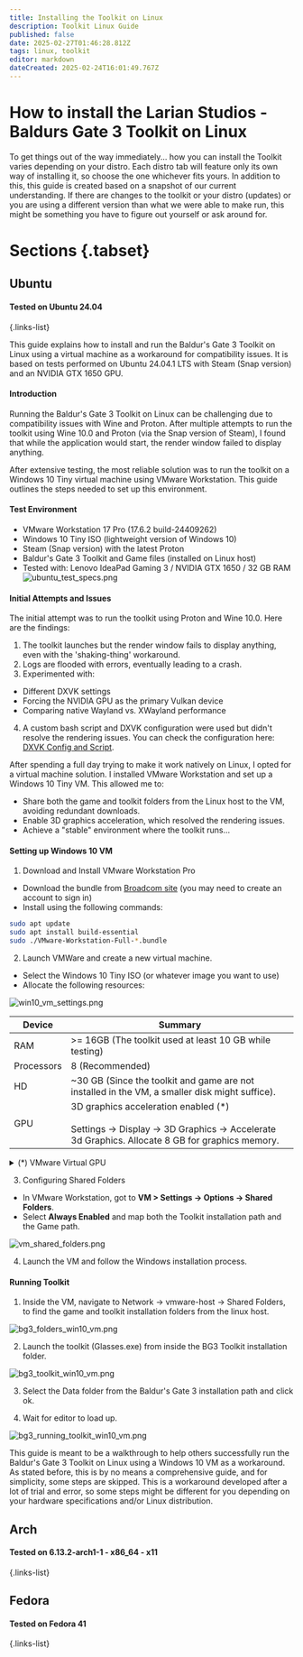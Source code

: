 ```yaml
---
title: Installing the Toolkit on Linux
description: Toolkit Linux Guide
published: false
date: 2025-02-27T01:46:28.812Z
tags: linux, toolkit
editor: markdown
dateCreated: 2025-02-24T16:01:49.767Z
---
```


# How to install the Larian Studios - Baldurs Gate 3 Toolkit on Linux

To get things out of the way immediately... how you can install the Toolkit varies depending on your distro.
Each distro tab will feature only its own way of installing it, so choose the one whichever fits yours.
In addition to this, this guide is created based on a snapshot of our current understanding. If there are changes to the toolkit or your distro (updates) or you are using a different version than what we were able to make run, this might be something you have to figure out yourself or ask around for.

# Sections {.tabset}

## Ubuntu
#### Tested on Ubuntu 24.04

{.links-list}

This guide explains how to install and run the Baldur's Gate 3 Toolkit on Linux using a virtual machine as a workaround for compatibility issues. It is based on tests performed on Ubuntu 24.04.1 LTS with Steam (Snap version) and an NVIDIA GTX 1650 GPU.

#### Introduction

Running the Baldur's Gate 3 Toolkit on Linux can be challenging due to compatibility issues with Wine and Proton. After multiple attempts to run the toolkit using Wine 10.0 and Proton (via the Snap version of Steam), I found that while the application would start, the render window failed to display anything.

After extensive testing, the most reliable solution was to run the toolkit on a Windows 10 Tiny virtual machine using VMware Workstation. This guide outlines the steps needed to set up this environment.

#### Test Environment

- VMware Workstation 17 Pro (17.6.2 build-24409262)
- Windows 10 Tiny ISO (lightweight version of Windows 10)
- Steam (Snap version) with the latest Proton
- Baldur's Gate 3 Toolkit and Game files (installed on Linux host)
- Tested with: Lenovo IdeaPad Gaming 3 / NVIDIA GTX 1650 / 32 GB RAM
![ubuntu_test_specs.png](/tutorials/install-toolkit-linux/ubuntu_test_specs.png)

#### Initial Attempts and Issues

The initial attempt was to run the toolkit using Proton and Wine 10.0. Here are the findings:

1. The toolkit launches but the render window fails to display anything, even with the 'shaking-thing' workaround.
2. Logs are flooded with errors, eventually leading to a crash.
3. Experimented with:
- Different DXVK settings
- Forcing the NVIDIA GPU as the primary Vulkan device
- Comparing native Wayland vs. XWayland performance
4. A custom bash script and DXVK configuration were used but didn't resolve the rendering issues. You can check the configuration here: [DXVK Config and Script](https://gist.github.com/nandez/b4b35095ef7e619be95eb9e2bbc9f39d).

After spending a full day trying to make it work natively on Linux, I opted for a virtual machine solution. I installed VMware Workstation and set up a Windows 10 Tiny VM. This allowed me to:

- Share both the game and toolkit folders from the Linux host to the VM, avoiding redundant downloads.
- Enable 3D graphics acceleration, which resolved the rendering issues.
- Achieve a "stable" environment where the toolkit runs...

#### Setting up Windows 10 VM

1. Download and Install VMware Workstation Pro
- Download the bundle from [Broadcom site](https://support.broadcom.com/group/ecx/productfiles?subFamily=VMware%20Workstation%20Pro&displayGroup=VMware%20Workstation%20Pro%2017.0%20for%20Linux&release=17.6.2&os=&servicePk=526673&language=EN)
(you may need to create an account to sign in)
- Install using the following commands:
```bash
sudo apt update
sudo apt install build-essential
sudo ./VMware-Workstation-Full-*.bundle

```
2. Launch VMWare and create a new virtual machine.
- Select the Windows 10 Tiny ISO (or whatever image you want to use)
- Allocate the following resources:

![win10_vm_settings.png](/tutorials/install-toolkit-linux/win10_vm_settings.png)

| Device | Summary |
|--|--|
| RAM | >= 16GB (The toolkit used at least 10 GB while testing) |
| Processors | 8 (Recommended) |
| HD | ~30 GB (Since the toolkit and game are not installed in the VM, a smaller disk might suffice). |
| GPU | 3D graphics acceleration enabled (*) <br/><br/>Settings -> Display -> 3D Graphics -> Accelerate 3d Graphics. Allocate 8 GB for graphics memory. |


<details>
  <summary>(*) VMware Virtual GPU</summary>
  VMware uses a virtual GPU for 3D acceleration, translating DirectX commands to the host GPU hardware.

>...With 3D acceleration the guest OS gets access to a virtual GPU that understands GPU-specific features such as DirectX. The VM driver+virtual hardware translates the 3D accelaration commands that it receives and executes those on the GPU hardware. Since VMware Workstation 15.5 it uses a special sandboxed process for that...

  More details can be found here:
  - [VMware Workstation 17 Pro supports use of host GPU?](https://community.broadcom.com/vmware-cloud-foundation/communities/community-home/digestviewer/viewthread?MessageKey=c9a72dbf-f2c7-4882-a944-de035fdcee3c&CommunityKey=fb707ac3-9412-4fad-b7af-018f5da56d9f#bmc9a72dbf-f2c7-4882-a944-de035fdcee3c)
  - [Sandboxed Graphics Processes](https://blogs.vmware.com/workstation/2020/05/directx-11-now-with-workstation-tp20h2.html)
  
</details>

3. Configuring Shared Folders
- In VMware Workstation, got to **VM > Settings -> Options -> Shared Folders**.
- Select **Always Enabled** and map both the Toolkit installation path and the Game path.

![vm_shared_folders.png](/tutorials/install-toolkit-linux/vm_shared_folders.png)

4. Launch the VM and follow the Windows installation process.

#### Running Toolkit

1. Inside the VM, navigate to Network -> vmware-host -> Shared Folders, to find the game and toolkit installation folders from the linux host.

![bg3_folders_win10_vm.png](/tutorials/install-toolkit-linux/bg3_folders_win10_vm.png)

2. Launch the toolkit (Glasses.exe) from inside the BG3 Toolkit installation folder.

![bg3_toolkit_win10_vm.png](/tutorials/install-toolkit-linux/bg3_toolkit_win10_vm.png)

3. Select the Data folder from the Baldur's Gate 3 installation path and click ok.

4. Wait for editor to load up.

![bg3_running_toolkit_win10_vm.png](/tutorials/install-toolkit-linux/bg3_running_toolkit_win10_vm.png)

This guide is meant to be a walkthrough to help others successfully run the Baldur's Gate 3 Toolkit on Linux using a Windows 10 VM as a workaround. As stated before, this is by no means a comprehensive guide, and for simplicity, some steps are skipped. This is a workaround developed after a lot of trial and error, so some steps might be different for you depending on your hardware specifications and/or Linux distribution.

## Arch
#### Tested on 6.13.2-arch1-1 - x86_64 - x11


{.links-list}


## Fedora
#### Tested on Fedora 41


{.links-list}